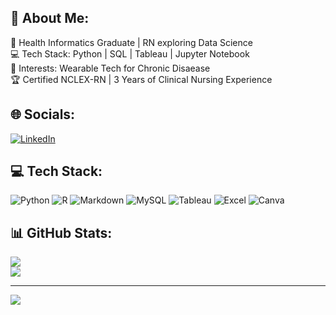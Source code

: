 ## 💫 About Me:
🌟 Health Informatics Graduate | RN exploring Data Science<br>
💻 Tech Stack: Python | SQL | Tableau | Jupyter Notebook<br>
🎯 Interests: Wearable Tech for Chronic Disaease<br>
🏆 Certified NCLEX-RN | 3 Years of Clinical Nursing Experience

## 🌐 Socials:
[![LinkedIn](https://img.shields.io/badge/LinkedIn-%230077B5.svg?logo=linkedin&logoColor=white)](https://linkedin.com/in/www.linkedin.com/in/ming-lun-lee-healthinformatics) 

## 💻 Tech Stack:
![Python](https://img.shields.io/badge/python-3670A0?style=for-the-badge&logo=python&logoColor=ffdd54) ![R](https://img.shields.io/badge/r-%23276DC3.svg?style=for-the-badge&logo=r&logoColor=white) ![Markdown](https://img.shields.io/badge/markdown-%23000000.svg?style=for-the-badge&logo=markdown&logoColor=white) ![MySQL](https://img.shields.io/badge/MySQL-%234479A1.svg?style=for-the-badge&logo=MySQL&logoColor=white) ![Tableau](https://img.shields.io/badge/Tableau-%23E97627.svg?style=for-the-badge&logo=Tableau&logoColor=white) ![Excel](https://img.shields.io/badge/Microsoft_Excel-%23217346.svg?style=for-the-badge&logo=Microsoft-Excel&logoColor=white) ![Canva](https://img.shields.io/badge/Canva-%2300C4CC.svg?style=for-the-badge&logo=Canva&logoColor=white) 

## 📊 GitHub Stats:
![](https://github-readme-stats.vercel.app/api?username=Ellen0120&theme=nightowl&hide_border=false&include_all_commits=false&count_private=false)<br/>
![](https://github-readme-streak-stats.herokuapp.com/?user=Ellen0120&theme=nightowl&hide_border=false)<br/>

---
[![](https://visitcount.itsvg.in/api?id=Ellen0120&icon=0&color=0)](https://visitcount.itsvg.in)

<!-- Proudly created with GPRM ( https://gprm.itsvg.in ) -->
